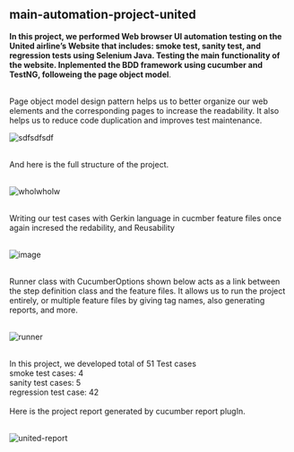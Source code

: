 ﻿## main-automation-project-united
 **In this project, we performed Web browser UI automation testing on the United airline’s Website that includes: smoke test, sanity test, and regression tests using Selenium Java. Testing the main functionality of the website. Inplemented the BDD framework using cucumber and TestNG, followeing the page object model**.
 <br />
 <br />
 

 
Page object model design pattern helps us to better organize our web elements and the corresponding pages to increase the readability.  It also helps us to reduce code duplication and improves test maintenance.<br />

 ![sdfsdfsdf](https://user-images.githubusercontent.com/40803114/145851255-6d6041d8-2477-4d37-b3fa-1c91f15061e9.PNG)

<br />
And here is the full structure of the project.<br />
<br />

 ![wholwholw](https://user-images.githubusercontent.com/40803114/145851316-719d7924-f76b-4fd0-bfb5-513602dfee48.PNG)



<br />
Writing our test cases with Gerkin language in cucmber feature files once again incresed the redability, and Reusability<br />
<br />

 ![image](https://user-images.githubusercontent.com/40803114/145426205-a94e3383-fde0-41fb-9f1f-be7f8f7a009c.png)



<br />
Runner class with CucumberOptions shown below acts as a link between the step definition class and the feature files. It allows us to run the project entirely, or multiple feature files by giving tag names, also generating reports, and more.<br />
<br />

 ![runner](https://user-images.githubusercontent.com/40803114/145430515-6fefc76a-0239-4ffa-aca8-b31866de6953.PNG)



<br />
In this project, we developed total of 51 Test cases<br />
smoke test cases: 4<br />
sanity test cases: 5<br />
regression test case: 42<br />
<br />
Here is the project report generated by cucumber report plugIn.<br />
<br />

 ![united-report](https://user-images.githubusercontent.com/40803114/145447601-75fa3d34-4610-40e1-bf9b-59456c6f64d2.PNG)
 




 
